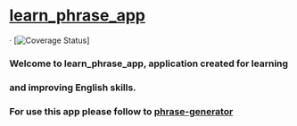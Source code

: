 # [learn_phrase_app](https://phrase-generator.herokuapp.com)
&middot; [![Coverage Status](https://img.shields.io/coveralls/facebook/react/master.svg?style=flat)]

### Welcome to learn_phrase_app, application created for learning
### and improving English skills.
### For use this app please follow to [phrase-generator](https://phrase-generator.herokuapp.com)
